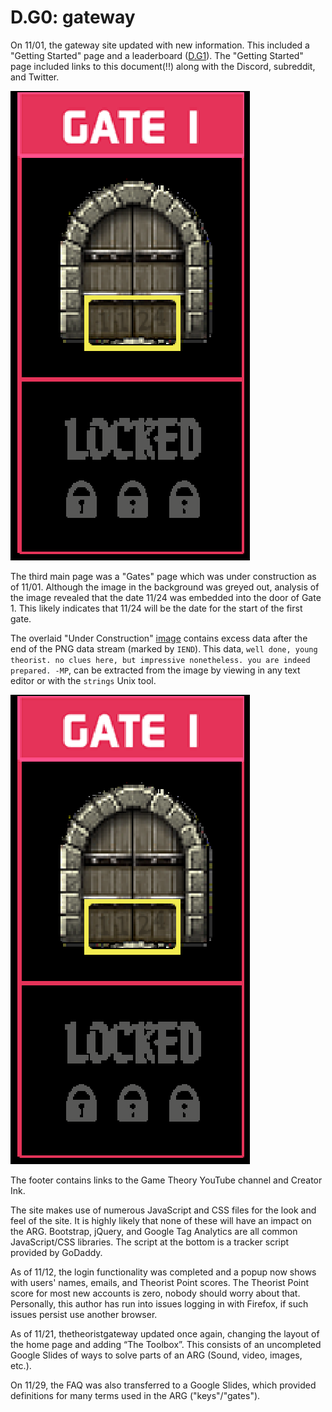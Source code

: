 # D.G0: gateway

On 11/01, the gateway site updated with new information.
This included a "Getting Started" page and a leaderboard \([D.G1](d.g1.md)\).
The "Getting Started" page included links to this document\(!!\) along with the Discord, subreddit, and Twitter.

![Gate 1 with release date](../assets/0.d.g0.gate-1.png)

The third main page was a "Gates" page which was under construction as of 11/01.
Although the image in the background was greyed out, analysis of the image revealed that the date 11/24 was embedded into the door of Gate 1.
This likely indicates that 11/24 will be the date for the start of the first gate.

The overlaid "Under Construction" [image](https://www.thetheoristgateway.com/tenretniolleh/images/gates/underconstruction_icon.png) contains excess data after the end of the PNG data stream \(marked by `IEND`\). This data,
`well done, young theorist. no clues here, but impressive nonetheless. you are indeed prepared. -MP`,
can be extracted from the image by viewing in any text editor or with the `strings` Unix tool.

![Dialog box with theorist points](../assets/0.d.g0.gate-1.png)

The footer contains links to the Game Theory YouTube channel and Creator Ink.

The site makes use of numerous JavaScript and CSS files for the look and feel of the site.
It is highly likely that none of these will have an impact on the ARG.
Bootstrap, jQuery, and Google Tag Analytics are all common JavaScript/CSS libraries.
The script at the bottom is a tracker script provided by GoDaddy.

As of 11/12, the login functionality was completed and a popup now shows with users' names, emails, and Theorist Point scores.
The Theorist Point score for most new accounts is zero, nobody should worry about that.
Personally, this author has run into issues logging in with Firefox, if such issues persist use another browser.

As of 11/21, thetheoristgateway updated once again, changing the layout of the home page and adding “The Toolbox”.
This consists of an uncompleted Google Slides of ways to solve parts of an ARG \(Sound, video, images, etc.\).

On 11/29, the FAQ was also transferred to a Google Slides, which provided definitions for many terms used in the ARG \("keys"/"gates"\).

